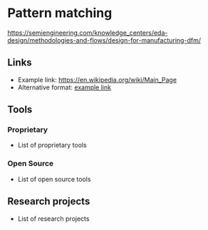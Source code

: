 # Pattern matching
https://semiengineering.com/knowledge_centers/eda-design/methodologies-and-flows/design-for-manufacturing-dfm/


## Links
- Example link: https://en.wikipedia.org/wiki/Main_Page
- Alternative format: [example link](https://en.wikipedia.org/wiki/Main_Page)

## Tools

### Proprietary
- List of proprietary tools

### Open Source
- List of open source tools

## Research projects
- List of research projects
